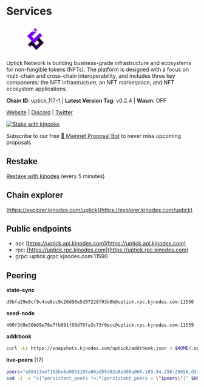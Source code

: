 # Services

<figure><img src="https://raw.githubusercontent.com/kj89/cosmos-images/main/logos/uptick.png" alt=""><figcaption></figcaption></figure>

Uptick Network is building business-grade infrastructure and  ecosystems for non-fungible tokens (NFTs). The platform is  designed with a focus on multi-chain and cross-chain interoperability,  and includes three key components: the NFT infrastructure, an NFT  marketplace, and NFT ecosystem applications.

**Chain ID**: uptick_117-1 | **Latest Version Tag**: v0.2.4 | **Wasm**: OFF

[Website](https://uptick.network) | [Discord](https://discord.gg/UzeHS7fu5H) | [Twitter](https://twitter.com/uptickproject)

[![Stake with kjnodes](https://i.ibb.co/cr44Q8j/button-stake-with-kjnodes.png)](https://restake.app/uptick/uptickvaloper1jqpaf0vgzlxvjx5meq8huweuv2nguqe20seefq)

Subscribe to our free [🤖 Mainnet Proposal Bot](https://t.me/kjnodes_proposal_bot) to never miss upcoming proposals

## Restake

[Restake with kjnodes](https://restake.app/uptick/uptickvaloper1jqpaf0vgzlxvjx5meq8huweuv2nguqe20seefq) (every 5 minutes)
## Chain explorer
[https://explorer.kjnodes.com/uptick](https://explorer.kjnodes.com/uptick)

## Public endpoints

* api: [https://uptick.api.kjnodes.com](https://uptick.api.kjnodes.com)
* rpc: [https://uptick.rpc.kjnodes.com](https://uptick.rpc.kjnodes.com)
* grpc: uptick.grpc.kjnodes.com:11590

## Peering

**state-sync**

```text
d9bfa29e0cf9c4ce0cc9c26d98e5d97228f93b0b@uptick.rpc.kjnodes.com:11556
```

**seed-node**

```text
400f3d9e30b69e78a7fb891f60d76fa3c73f0ecc@uptick.rpc.kjnodes.com:11559
```

**addrbook**
```bash
curl -Ls https://snapshots.kjnodes.com/uptick/addrbook.json > $HOME/.uptickd/config/addrbook.json
```

**live-peers** (17)
```bash
peers="e88413ee7153be8a9053165a60ad55492a8e300a@65.109.94.250:29656,d3107602737ec267cd963672d14068b4f30fc633@213.239.207.175:26651,14ca9d73314dd519bc0b0be8511c88f85fe6873e@46.4.81.204:17656,8ecd3260a19d2b112f6a84e0c091640744ec40c5@185.165.241.20:26656,d9bfa29e0cf9c4ce0cc9c26d98e5d97228f93b0b@65.109.88.38:11556,755c376ec8df0c6fce6d3e28f3d9054de4fe456f@81.30.157.35:17656,f05733da50967e3955e11665b1901d36291dfaee@65.108.195.30:21656,ffd85619e0baed6ad09eec1e9c1651ded8e00b3b@82.165.186.119:26656,250c98d4975ae9a12ed7dfcd5a7cf76b470e49a6@65.21.108.180:26656,f2710fe78495a0645b690dbf9296b5d62bc2a39f@148.113.6.229:20456,34d86f3a8dfce7d8b615563c587433c65792f104@185.219.142.221:15656,169fd4bb8dee17a0cd8d3747788b3cdac2dbb137@171.247.172.188:35656,fa402a4a9e0c23d31672a4f3bc49714f22a0dfa5@85.190.254.15:15656,632c2362378546ab77883077861f38405c378d06@104.194.8.68:60556,34d28eeb7be1b245fd64ba2df4cdf62b5eb60dd3@202.61.240.155:30001,0720f8f6cd1f1bf1c9549cdb10b920a1583d7675@182.253.224.66:10656,f97a75fb69d3a5fe893dca7c8d238ccc0bd66a8f@142.132.148.140:6969"
sed -i -e "s|^persistent_peers *=.*|persistent_peers = \"$peers\"|" $HOME/.uptickd/config/config.toml
```
